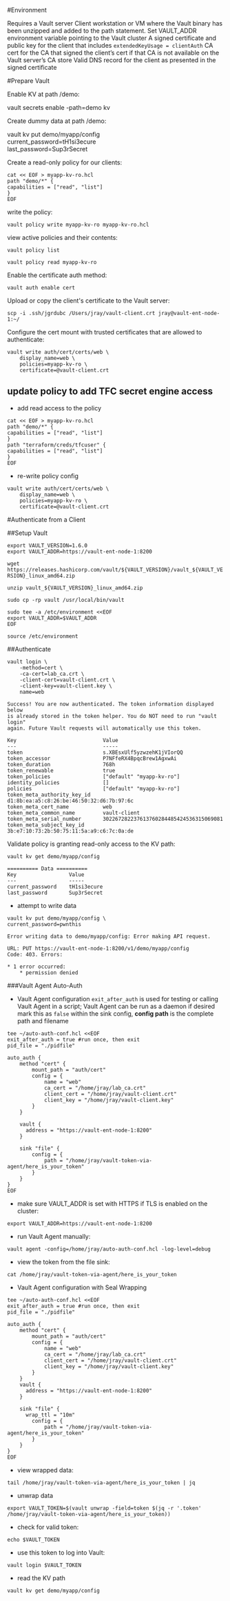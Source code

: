 #Environment

Requires a Vault server
Client workstation or VM where the Vault binary has been unzipped and added to the path statement.
Set VAULT_ADDR environment variable pointing to the Vault cluster
A signed certificate and public key for the client that includes `extendedKeyUsage = clientAuth`
CA cert for the CA that signed the client’s cert if that CA is not available on the Vault server’s CA store
Valid DNS record for the client as presented in the signed certificate

#Prepare Vault

Enable KV at path /demo:

vault secrets enable -path=demo kv

Create dummy data at path /demo:

vault kv put demo/myapp/config \
current_password=tH1si3ecure \
last_password=Sup3rSecret

Create a read-only policy for our clients:

```
cat << EOF > myapp-kv-ro.hcl
path "demo/*" {
capabilities = ["read", "list"]
}
EOF
```

write the policy:

`vault policy write myapp-kv-ro myapp-kv-ro.hcl`

view active policies and their contents:

`vault policy list`

`vault policy read myapp-kv-ro`

Enable the certificate auth method:

`vault auth enable cert`

Upload or copy the client's certificate to the Vault server:

`scp -i .ssh/jgrdubc /Users/jray/vault-client.crt jray@vault-ent-node-1:~/`

Configure the cert mount with trusted certificates that are allowed to authenticate:

```
vault write auth/cert/certs/web \
    display_name=web \
    policies=myapp-kv-ro \
    certificate=@vault-client.crt
```

## update policy to add TFC secret engine access

- add read access to the policy

```
cat << EOF > myapp-kv-ro.hcl
path "demo/*" {
capabilities = ["read", "list"]
}
path "terraform/creds/tfcuser" {
capabilities = ["read", "list"]
}
EOF
```

- re-write policy config

```
vault write auth/cert/certs/web \
    display_name=web \
    policies=myapp-kv-ro \
    certificate=@vault-client.crt
```

#Authenticate from a Client

##Setup Vault

```
export VAULT_VERSION=1.6.0
export VAULT_ADDR=https://vault-ent-node-1:8200
```

`wget https://releases.hashicorp.com/vault/${VAULT_VERSION}/vault_${VAULT_VERSION}_linux_amd64.zip`

`unzip vault_${VAULT_VERSION}_linux_amd64.zip`

`sudo cp -rp vault /usr/local/bin/vault`

```
sudo tee -a /etc/environment <<EOF
export VAULT_ADDR=$VAULT_ADDR
EOF
```

`source /etc/environment`

##Authenticate

```
vault login \
    -method=cert \
    -ca-cert=lab_ca.crt \
    -client-cert=vault-client.crt \
    -client-key=vault-client.key \
    name=web
```

```
Success! You are now authenticated. The token information displayed below
is already stored in the token helper. You do NOT need to run "vault login"
again. Future Vault requests will automatically use this token.

Key                            Value
---                            -----
token                          s.XBEsxUlf5yzwzehK1jVIorQQ
token_accessor                 P7NFfeRX4BpqcBrew1AgxwAi
token_duration                 768h
token_renewable                true
token_policies                 ["default" "myapp-kv-ro"]
identity_policies              []
policies                       ["default" "myapp-kv-ro"]
token_meta_authority_key_id    d1:8b:ea:a5:c8:26:be:46:50:32:d6:7b:97:6c
token_meta_cert_name           web
token_meta_common_name         vault-client
token_meta_serial_number       302267282237613760284485424536315069081
token_meta_subject_key_id      3b:e7:10:73:2b:50:75:11:5a:a9:c6:7c:0a:de
```

Validate policy is granting read-only access to the KV path:

`vault kv get demo/myapp/config`

```
========== Data ==========
Key                 Value
---                 -----
current_password    tH1si3ecure
last_password       Sup3rSecret
```

- attempt to write data

```
vault kv put demo/myapp/config \
current_password=pwnthis
```

```
Error writing data to demo/myapp/config: Error making API request.

URL: PUT https://vault-ent-node-1:8200/v1/demo/myapp/config
Code: 403. Errors:

* 1 error occurred:
	* permission denied
```

###Vault Agent Auto-Auth

- Vault Agent configuration
`exit_after_auth` is used for testing or calling Vault Agent in a script; Vault Agent can be run as a daemon if desired mark this as `false`
within the sink config, **config path** is the complete path and filename

```
tee ~/auto-auth-conf.hcl <<EOF
exit_after_auth = true #run once, then exit
pid_file = "./pidfile"

auto_auth {
    method "cert" {
        mount_path = "auth/cert"
        config = {
            name = "web"
            ca_cert = "/home/jray/lab_ca.crt"
            client_cert = "/home/jray/vault-client.crt"
            client_key = "/home/jray/vault-client.key"
        }
    }

    vault {
      address = "https://vault-ent-node-1:8200"
    }

    sink "file" {
        config = {
            path = "/home/jray/vault-token-via-agent/here_is_your_token"
        }
    }
}
EOF
```

- make sure VAULT_ADDR is set with HTTPS if TLS is enabled on the cluster:

`export VAULT_ADDR=https://vault-ent-node-1:8200`

- run Vault Agent manually:

`vault agent -config=/home/jray/auto-auth-conf.hcl -log-level=debug`

- view the token from the file sink:

`cat /home/jray/vault-token-via-agent/here_is_your_token`

- Vault Agent configuration with Seal Wrapping

```
tee ~/auto-auth-conf.hcl <<EOF
exit_after_auth = true #run once, then exit
pid_file = "./pidfile"

auto_auth {
    method "cert" {
        mount_path = "auth/cert"
        config = {
            name = "web"
            ca_cert = "/home/jray/lab_ca.crt"
            client_cert = "/home/jray/vault-client.crt"
            client_key = "/home/jray/vault-client.key"
        }
    }
    vault {
      address = "https://vault-ent-node-1:8200"
    }

    sink "file" {
      wrap_ttl = "10m"
        config = {
            path = "/home/jray/vault-token-via-agent/here_is_your_token"
        }
    }
}
EOF
```
- view wrapped data:

`tail /home/jray/vault-token-via-agent/here_is_your_token | jq`

- unwrap data

`export VAULT_TOKEN=$(vault unwrap -field=token $(jq -r '.token' /home/jray/vault-token-via-agent/here_is_your_token))`

- check for valid token:

`echo $VAULT_TOKEN`

- use this token to log into Vault:

`vault login $VAULT_TOKEN`

- read the KV path

`vault kv get demo/myapp/config`
